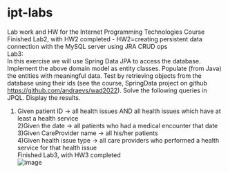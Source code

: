 # ipt-labs
Lab work and HW for the Internet Programming Technologies Course<br/>
Finished Lab2, with HW2 completed - HW2=creating persistent data connection with the MySQL server using JRA CRUD ops<br/>
Lab3:<br>
In this exercise we will use Spring Data JPA to access the database. Implement the above domain model as entity classes. Populate (from Java) the entities with meaningful data. Test by retrieving objects from the database using their ids (see the course, SpringData project on github https://github.com/andraevs/wad2022). Solve the following queries in JPQL. Display the results.<br>
1) Given patient ID -> all health issues AND  all health issues which have at least a health service<br>
2)Given the date -> all patients who had a medical encounter that date<br>
3)Given CareProvider name -> all his/her patients<br>
4)Given health issue type -> all care providers who performed a health service for that health issue<br>
Finished Lab3, with HW3 completed <br/>![image](https://user-images.githubusercontent.com/79469180/230733400-d241ddc5-58bc-4bca-97eb-0b9bc9fb90d6.png) <br/>
